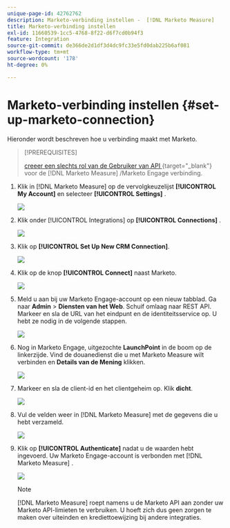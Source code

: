 ```yaml
---
unique-page-id: 42762762
description: Marketo-verbinding instellen -  [!DNL Marketo Measure]
title: Marketo-verbinding instellen
exl-id: 11660539-1cc5-4768-8f22-d6f7cd0b94f3
feature: Integration
source-git-commit: de366de2d1df3d4dc9fc33e5fd0dab225b6af081
workflow-type: tm+mt
source-wordcount: '178'
ht-degree: 0%

---
```


# Marketo-verbinding instellen {#set-up-marketo-connection}

Hieronder wordt beschreven hoe u verbinding maakt met Marketo.

>[!PREREQUISITES]
>
>[&#x200B; creeer een slechts rol van de Gebruiker van API &#x200B;](https://experienceleague.adobe.com/docs/marketo/using/product-docs/administration/users-and-roles/create-an-api-only-user.html?lang=nl-NL){target="_blank"}  voor de [!DNL Marketo Measure] /Marketo Engage verbinding.

1. Klik in [!DNL Marketo Measure] op de vervolgkeuzelijst **[!UICONTROL My Account]** en selecteer **[!UICONTROL Settings]** .

   ![](assets/set-up-marketo-connection-1.png)

1. Klik onder [!UICONTROL Integrations] op **[!UICONTROL Connections]** .

   ![](assets/set-up-marketo-connection-2.png)

1. Klik op **[!UICONTROL Set Up New CRM Connection]**.

   ![](assets/set-up-marketo-connection-3.png)

1. Klik op de knop **[!UICONTROL Connect]** naast Marketo.

   ![](assets/set-up-marketo-connection-4.png)

1. Meld u aan bij uw Marketo Engage-account op een nieuw tabblad. Ga naar **Admin** > **Diensten van het Web**. Schuif omlaag naar REST API. Markeer en sla de URL van het eindpunt en de identiteitsservice op. U hebt ze nodig in de volgende stappen.

   ![](assets/set-up-marketo-connection-5.png)

1. Nog in Marketo Engage, uitgezochte **LaunchPoint** in de boom op de linkerzijde. Vind de douanedienst die u met Marketo Measure wilt verbinden en **Details van de Mening** klikken.

   ![](assets/set-up-marketo-connection-6.png)

1. Markeer en sla de client-id en het clientgeheim op. Klik **dicht**.

   ![](assets/set-up-marketo-connection-7.png)

1. Vul de velden weer in [!DNL Marketo Measure] met de gegevens die u hebt verzameld.

   ![](assets/set-up-marketo-connection-8.png)

1. Klik op **[!UICONTROL Authenticate]** nadat u de waarden hebt ingevoerd. Uw Marketo Engage-account is verbonden met [!DNL Marketo Measure] .

   ![](assets/set-up-marketo-connection-9.png)

   >[!NOTE]
   >
   >[!DNL Marketo Measure] roept namens u de Marketo API aan zonder uw Marketo API-limieten te verbruiken. U hoeft zich dus geen zorgen te maken over uiteinden en krediettoewijzing bij andere integraties.
